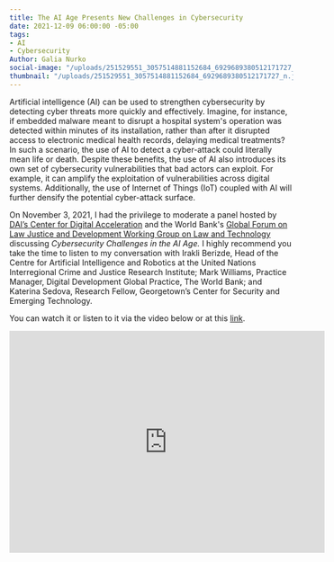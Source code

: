```yaml
---
title: The AI Age Presents New Challenges in Cybersecurity
date: 2021-12-09 06:00:00 -05:00
tags:
- AI
- Cybersecurity
Author: Galia Nurko
social-image: "/uploads/251529551_3057514881152684_6929689380512171727_n.jpg"
thumbnail: "/uploads/251529551_3057514881152684_6929689380512171727_n.jpg"
---
```


Artificial intelligence (AI) can be used to strengthen cybersecurity by detecting cyber threats more quickly and effectively. Imagine, for instance, if embedded malware meant to disrupt a hospital system's operation was detected within minutes of its installation, rather than after it disrupted access to electronic medical health records, delaying medical treatments? In such a scenario, the use of AI to detect a cyber-attack could literally mean life or death. Despite these benefits, the use of AI also introduces its own set of cybersecurity vulnerabilities that bad actors can exploit. For example, it can amplify the exploitation of vulnerabilities across digital systems. Additionally, the use of Internet of Things (IoT) coupled with AI will further densify the potential cyber-attack surface.

<!--more-->

On November 3, 2021, I had the privilege to moderate a panel hosted by [DAI’s Center for Digital Acceleration](https://www.dai.com/our-work/solutions/digital-acceleration) and the World Bank's [Global Forum on Law Justice and Development Working Group on Law and Technology](https://globalforumljd.com/) discussing *Cybersecurity Challenges in the AI Age.* I highly recommend you take the time to listen to my conversation with Irakli Berizde, Head of the Centre for Artificial Intelligence and Robotics at the United Nations Interregional Crime and Justice Research Institute; Mark Williams, Practice Manager, Digital Development Global Practice, The World Bank; and Katerina Sedova, Research Fellow, Georgetown’s Center for Security and Emerging Technology.

You can watch it or listen to it via the video below or at this [link](https://globalforumljd.com/events/2021/cybersecurity-challenges-ai-age).

<iframe src="https://cdnapisec.kaltura.com/p/1930181/sp/193018100/embedIframeJs/uiconf_id/29317392/partner_id/1930181?iframeembed=true&playerId=kplayer&entry_id=1_w0ny06au&flashvars\[streamerType\]=auto" width="560" height="395" allowfullscreen webkitallowfullscreen mozAllowFullScreen frameborder="0"></iframe>
